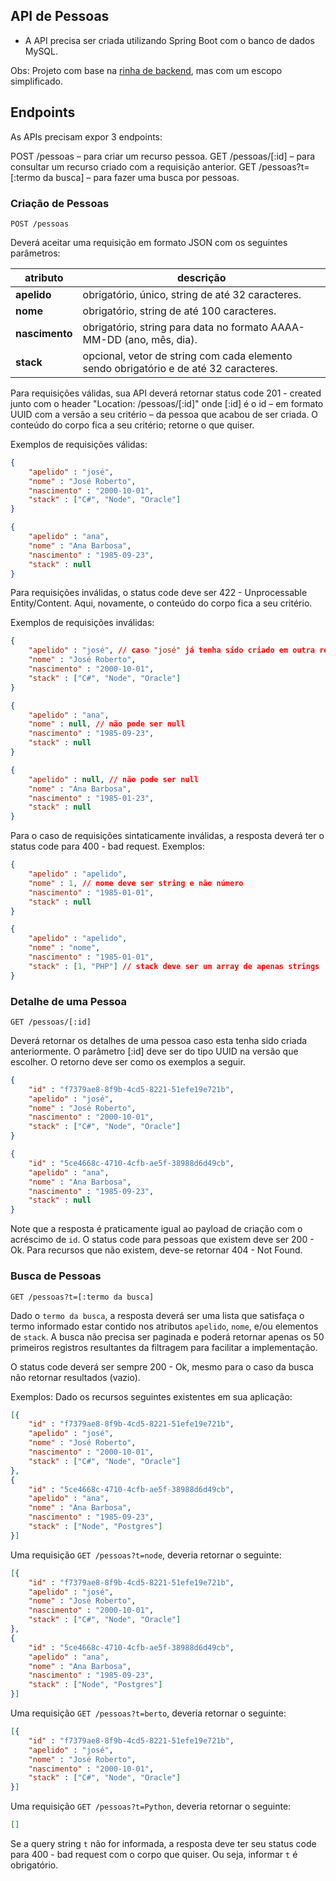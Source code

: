 ## API de Pessoas

- A API precisa ser criada utilizando Spring Boot com o banco de dados MySQL.

Obs: Projeto com base na [rinha de backend](https://github.com/zanfranceschi/rinha-de-backend-2023-q3/blob/main/INSTRUCOES.md), mas com um escopo simplificado.

## Endpoints

As APIs precisam expor 3 endpoints:

POST /pessoas – para criar um recurso pessoa.
GET /pessoas/[:id] – para consultar um recurso criado com a requisição anterior.
GET /pessoas?t=[:termo da busca] – para fazer uma busca por pessoas.

### Criação de Pessoas

`POST /pessoas`

Deverá aceitar uma requisição em formato JSON com os seguintes parâmetros:

| atributo | descrição |
| --- | --- |
| **apelido** | obrigatório, único, string de até 32 caracteres. |
| **nome** | obrigatório, string de até 100 caracteres. |
| **nascimento** | obrigatório, string para data no formato AAAA-MM-DD (ano, mês, dia). |
| **stack** | opcional, vetor de string com cada elemento sendo obrigatório e de até 32 caracteres. |

Para requisições válidas, sua API deverá retornar status code 201 - created junto com o header "Location: /pessoas/[:id]" onde [:id] é o id – em formato UUID com a versão a seu critério – da pessoa que acabou de ser criada. O conteúdo do corpo fica a seu critério; retorne o que quiser.

Exemplos de requisições válidas:

```json
{
    "apelido" : "josé",
    "nome" : "José Roberto",
    "nascimento" : "2000-10-01",
    "stack" : ["C#", "Node", "Oracle"]
}
```

```json
{
    "apelido" : "ana",
    "nome" : "Ana Barbosa",
    "nascimento" : "1985-09-23",
    "stack" : null
}
```

Para requisições inválidas, o status code deve ser 422 - Unprocessable Entity/Content. Aqui, novamente, o conteúdo do corpo fica a seu critério.

Exemplos de requisições inválidas:

```json
{
    "apelido" : "josé", // caso "josé" já tenha sido criado em outra requisição
    "nome" : "José Roberto",
    "nascimento" : "2000-10-01",
    "stack" : ["C#", "Node", "Oracle"]
}
```

```json
{
    "apelido" : "ana",
    "nome" : null, // não pode ser null
    "nascimento" : "1985-09-23",
    "stack" : null
}
```

```json
{
    "apelido" : null, // não pode ser null
    "nome" : "Ana Barbosa",
    "nascimento" : "1985-01-23",
    "stack" : null
}
```

Para o caso de requisições sintaticamente inválidas, a resposta deverá ter o status code para 400 - bad request. Exemplos:

```json
{
    "apelido" : "apelido",
    "nome" : 1, // nome deve ser string e não número
    "nascimento" : "1985-01-01",
    "stack" : null
}
```

```json
{
    "apelido" : "apelido",
    "nome" : "nome",
    "nascimento" : "1985-01-01",
    "stack" : [1, "PHP"] // stack deve ser um array de apenas strings
}
```

### Detalhe de uma Pessoa

`GET /pessoas/[:id]`

Deverá retornar os detalhes de uma pessoa caso esta tenha sido criada anteriormente. O parâmetro [:id] deve ser do tipo UUID na versão que escolher. O retorno deve ser como os exemplos a seguir.

```json
{
    "id" : "f7379ae8-8f9b-4cd5-8221-51efe19e721b",
    "apelido" : "josé",
    "nome" : "José Roberto",
    "nascimento" : "2000-10-01",
    "stack" : ["C#", "Node", "Oracle"]
}
```

```json
{
    "id" : "5ce4668c-4710-4cfb-ae5f-38988d6d49cb",
    "apelido" : "ana",
    "nome" : "Ana Barbosa",
    "nascimento" : "1985-09-23",
    "stack" : null
}
```

Note que a resposta é praticamente igual ao payload de criação com o acréscimo de `id`. O status code para pessoas que existem deve ser 200 - Ok. Para recursos que não existem, deve-se retornar 404 - Not Found.

### Busca de Pessoas

`GET /pessoas?t=[:termo da busca]`

Dado o `termo da busca`, a resposta deverá ser uma lista que satisfaça o termo informado estar contido nos atributos `apelido`, `nome`, e/ou elementos de `stack`. A busca não precisa ser paginada e poderá retornar apenas os 50 primeiros registros resultantes da filtragem para facilitar a implementação.

O status code deverá ser sempre 200 - Ok, mesmo para o caso da busca não retornar resultados (vazio).

Exemplos: Dado os recursos seguintes existentes em sua aplicação:

```json
[{
    "id" : "f7379ae8-8f9b-4cd5-8221-51efe19e721b",
    "apelido" : "josé",
    "nome" : "José Roberto",
    "nascimento" : "2000-10-01",
    "stack" : ["C#", "Node", "Oracle"]
},
{
    "id" : "5ce4668c-4710-4cfb-ae5f-38988d6d49cb",
    "apelido" : "ana",
    "nome" : "Ana Barbosa",
    "nascimento" : "1985-09-23",
    "stack" : ["Node", "Postgres"]
}]
```

Uma requisição `GET /pessoas?t=node`, deveria retornar o seguinte:

```json
[{
    "id" : "f7379ae8-8f9b-4cd5-8221-51efe19e721b",
    "apelido" : "josé",
    "nome" : "José Roberto",
    "nascimento" : "2000-10-01",
    "stack" : ["C#", "Node", "Oracle"]
},
{
    "id" : "5ce4668c-4710-4cfb-ae5f-38988d6d49cb",
    "apelido" : "ana",
    "nome" : "Ana Barbosa",
    "nascimento" : "1985-09-23",
    "stack" : ["Node", "Postgres"]
}]
```

Uma requisição `GET /pessoas?t=berto`, deveria retornar o seguinte:

```json
[{
    "id" : "f7379ae8-8f9b-4cd5-8221-51efe19e721b",
    "apelido" : "josé",
    "nome" : "José Roberto",
    "nascimento" : "2000-10-01",
    "stack" : ["C#", "Node", "Oracle"]
}]
```

Uma requisição `GET /pessoas?t=Python`, deveria retornar o seguinte:

```json
[]
```

Se a query string `t` não for informada, a resposta deve ter seu status code para 400 - bad request com o corpo que quiser. Ou seja, informar `t` é obrigatório.
